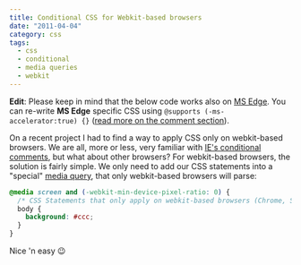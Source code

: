 ```yaml
---
title: Conditional CSS for Webkit-based browsers
date: "2011-04-04"
category: css
tags:
  - css
  - conditional
  - media queries
  - webkit
---
```


**Edit**: Please keep in mind that the below code works also on [MS Edge](#comment-47906). You can re-write **MS Edge** specific CSS using `@supports (-ms-accelerator:true) {}` ([read more on the comment section](#comment-47907)).

On a recent project I had to find a way to apply CSS only on webkit-based browsers. We are all, more or less, very familiar with [IE's conditional comments](http://www.quirksmode.org/css/condcom.html "IE conditional comments"), but what about other browsers? For webkit-based browsers, the solution is fairly simple. We only need to add our CSS statements into a "special" [media query](http://www.w3.org/TR/css3-mediaqueries/ "W3C Media Queries"), that only webkit-based browsers will parse:

```css
@media screen and (-webkit-min-device-pixel-ratio: 0) {
  /* CSS Statements that only apply on webkit-based browsers (Chrome, Safari, etc.) */
  body {
    background: #ccc;
  }
}
```

Nice 'n easy 😉
